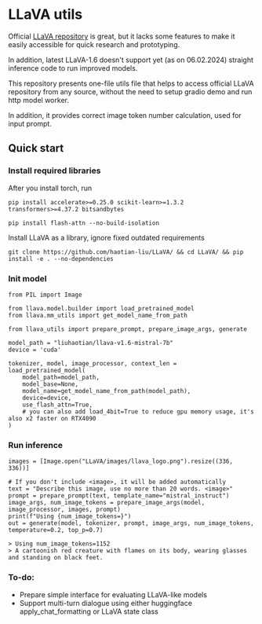 # LLaVA utils

Official [LLaVA repository](https://github.com/haotian-liu/LLaVA/) is great, but it lacks some features to make it easily accessible for quick research and prototyping.

In addition, latest LLaVA-1.6 doesn't support yet (as on 06.02.2024) straight inference code to run improved models.


This repository presents one-file utils file that helps to access official LLaVA repository from any source, without the need to setup gradio demo and run http model worker.

In addition, it provides correct image token number calculation, used for input prompt. 

## Quick start

### Install required libraries
After you install torch, run

```
pip install accelerate>=0.25.0 scikit-learn>=1.3.2 transformers>=4.37.2 bitsandbytes
```

```
pip install flash-attn --no-build-isolation
```

Install LLaVA as a library, ignore fixed outdated requirements
```
git clone https://github.com/haotian-liu/LLaVA/ && cd LLaVA/ && pip install -e . --no-dependencies
```

### Init model
```
from PIL import Image

from llava.model.builder import load_pretrained_model
from llava.mm_utils import get_model_name_from_path

from llava_utils import prepare_prompt, prepare_image_args, generate

model_path = "liuhaotian/llava-v1.6-mistral-7b"
device = 'cuda'

tokenizer, model, image_processor, context_len = load_pretrained_model(
    model_path=model_path,
    model_base=None,
    model_name=get_model_name_from_path(model_path),
    device=device,
    use_flash_attn=True,
    # you can also add load_4bit=True to reduce gpu memory usage, it's also x2 faster on RTX4090
)
```

### Run inference
```
images = [Image.open("LLaVA/images/llava_logo.png").resize((336, 336))]

# If you don't include <image>, it will be added automatically
text = "Describe this image, use no more than 20 words. <image>"
prompt = prepare_prompt(text, template_name="mistral_instruct")
image_args, num_image_tokens = prepare_image_args(model, image_processor, images, prompt)
print(f"Using {num_image_tokens=}")
out = generate(model, tokenizer, prompt, image_args, num_image_tokens, temperature=0.2, top_p=0.7)
```

```
> Using num_image_tokens=1152
> A cartoonish red creature with flames on its body, wearing glasses and standing on black feet. 
```


### To-do:
* Prepare simple interface for evaluating LLaVA-like models
* Support multi-turn dialogue using either huggingface apply_chat_formatting or LLaVA state class

